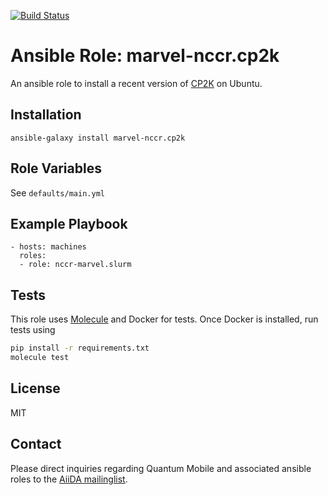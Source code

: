 [![Build Status](https://travis-ci.org/marvel-nccr/ansible-role-cp2k.svg?branch=master)](https://travis-ci.org/marvel-nccr/ansible-role-cp2k)

# Ansible Role: marvel-nccr.cp2k

An ansible role to install  a recent version of [CP2K](https://www.cp2k.org/) on Ubuntu.

## Installation

`ansible-galaxy install marvel-nccr.cp2k`

## Role Variables

See `defaults/main.yml`

## Example Playbook

```
- hosts: machines
  roles:
  - role: nccr-marvel.slurm
```

## Tests

This role uses [Molecule](https://molecule.readthedocs.io/en/latest/#) and
Docker for tests. Once Docker is installed, run tests using

```bash
pip install -r requirements.txt
molecule test
```

## License

MIT

## Contact

Please direct inquiries regarding Quantum Mobile and associated ansible roles to the [AiiDA mailinglist](http://www.aiida.net/mailing-list/).
